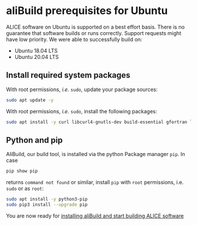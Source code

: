 aliBuild prerequisites for Ubuntu
=================================

<!-- Dockerfile UPLOAD_NAME alisw/o2-ubuntu1804 -->
<!-- Dockerfile FROM ubuntu:18.04 -->
<!-- Dockerfile RUN export DEBIAN_FRONTEND=noninteractive -->
<!-- Dockerfile RUN export DEBIAN_NONINTERACTIVE_SEEN=true -->
<!-- Dockerfile RUN apt update -y -->
<!-- Dockerfile RUN apt install -y sudo -->
<!-- Dockerfile RUN echo -e "13\n33" | apt install -y tzdata -->
<!-- Dockerfile RUN test `cat /etc/timezone` = Etc/UTC -->
ALICE software on Ubuntu is supported on a best effort basis. There is no guarantee that software builds or runs correctly. Support requests might have low priority. We were able to successfully build on:

* Ubuntu 18.04 LTS
* Ubuntu 20.04 LTS

## Install required system packages

With root permissions, _i.e._ `sudo`, update your package sources:


<!-- Dockerfile RUN_INLINE -->
```bash
sudo apt update -y
```

With root permissions, _i.e._ `sudo`, install the following packages:

<!-- Dockerfile RUN_INLINE -->
```bash
sudo apt install -y curl libcurl4-gnutls-dev build-essential gfortran libmysqlclient-dev xorg-dev libglu1-mesa-dev libfftw3-dev libxml2-dev git unzip autoconf automake autopoint texinfo gettext libtool libtool-bin pkg-config bison flex libperl-dev libbz2-dev swig liblzma-dev libnanomsg-dev rsync lsb-release environment-modules libglfw3-dev libtbb-dev python3-venv libncurses-dev
```

## Python and pip
AliBuild, our build tool, is installed via the python Package manager `pip`.
In case
```bash
pip show pip
```
returns `command not found` or similar, install `pip` with `root` permissions, i.e. `sudo` or as `root`:

<!-- Dockerfile RUN_INLINE -->
```bash
sudo apt install -y python3-pip
sudo pip3 install --upgrade pip
```

You are now ready for [installing aliBuild and start building ALICE
software](README.md#get-or-upgrade-alibuild)

<!-- Dockerfile RUN apt install -y vim-nox emacs-nox -->
<!-- Dockerfile RUN apt clean -y -->
<!-- Dockerfile RUN pip install alibuild -->
<!-- Dockerfile RUN mkdir /lustre /cvmfs -->
<!-- Dockerfile ENTRYPOINT ["/bin/bash"] -->
